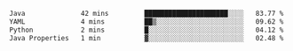 <!--START_SECTION:waka-->

```txt
Java              42 mins         █████████████████████░░░░   83.77 %
YAML              4 mins          ██▒░░░░░░░░░░░░░░░░░░░░░░   09.62 %
Python            2 mins          █░░░░░░░░░░░░░░░░░░░░░░░░   04.12 %
Java Properties   1 min           ▓░░░░░░░░░░░░░░░░░░░░░░░░   02.48 %
```

<!--END_SECTION:waka-->
